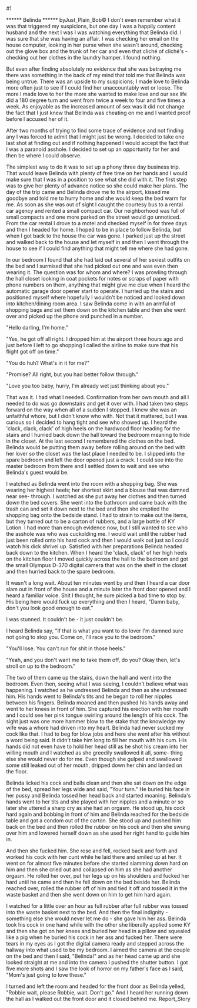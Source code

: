 #1 

 

 ****** Belinda ****** byJust_Plain_Bob© I don't even remember what it was that triggered my suspicions, but one day I was a happily content husband and the next I was I was watching everything that Belinda did. I was sure that she was having an affair. I was checking her email on the house computer, looking in her purse when she wasn't around, checking out the glove box and the trunk of her car and even that cliché of cliché's - checking out her clothes in the laundry hamper. I found nothing. 

 But even after finding absolutely no evidence that she was betraying me there was something in the back of my mind that told me that Belinda was being untrue. There was an upside to my suspicions; I made love to Belinda more often just to see if I could find her unaccountably wet or loose. The more I made love to her the more she wanted to make love and our sex life did a 180 degree turn and went from twice a week to four and five times a week. As enjoyable as the increased amount of sex was it did not change the fact that I just knew that Belinda was cheating on me and I wanted proof before I accused her of it. 

 After two months of trying to find some trace of evidence and not finding any I was forced to admit that I might just be wrong. I decided to take one last shot at finding out and if nothing happened I would accept the fact that I was a paranoid asshole. I decided to set up an opportunity for her and then be where I could observe. 

 The simplest way to do it was to set up a phony three day business trip. That would leave Belinda with plenty of free time on her hands and I would make sure that I was in a position to see what she did with it. The first step was to give her plenty of advance notice so she could make her plans. The day of the trip came and Belinda drove me to the airport, kissed me goodbye and told me to hurry home and she would keep the bed warm for me. As soon as she was out of sight I caught the courtesy bus to a rental car agency and rented a small compact car. Our neighborhood was full of small compacts and one more parked on the street would go unnoticed. From the car rental I drove to a motel and checked myself in for three days and then I headed for home. I hoped to be in place to follow Belinda, but when I got back to the house the car was gone. I parked just up the street and walked back to the house and let myself in and then I went through the house to see if I could find anything that might tell me where she had gone. 

 In our bedroom I found that she had laid out several of her sexiest outfits on the bed and I surmised that she had picked out one and was even then wearing it. The question was for whom and where? I was prowling through the hall closet looking in coat pockets for notes or scraps of paper with phone numbers on them, anything that might give me clue when I heard the automatic garage door opener start to operate. I hurried up the stairs and positioned myself where hopefully I wouldn't be noticed and looked down into kitchen/dining room area. I saw Belinda come in with an armful of shopping bags and set them down on the kitchen table and then she went over and picked up the phone and punched in a number. 

 "Hello darling, I'm home." 

 "Yes, he got off all right. I dropped him at the airport three hours ago and just before I left to go shopping I called the airline to make sure that his flight got off on time." 

 "You do huh? What's in it for me?" 

 "Promise? All right, but you had better follow through." 

 "Love you too baby, hurry, I'm already wet just thinking about you." 

 That was it. I had what I needed. Confirmation from her own mouth and all I needed to do was go downstairs and get it over with. I had taken two steps forward on the way when all of a sudden I stopped. I knew she was an unfaithful whore, but I didn't know who with. Not that it mattered, but I was curious so I decided to hang tight and see who showed up. I heard the 'clack, clack, clack' of high heels on the hardwood floor heading for the stairs and I hurried back down the hall toward the bedroom meaning to hide in the closet. At the last second I remembered the clothes on the bed. Belinda would be putting them away before rolling around on the bed with her lover so the closet was the last place I needed to be. I slipped into the spare bedroom and left the door opened just a crack. I could see into the master bedroom from there and I settled down to wait and see who Belinda's guest would be. 

 I watched as Belinda went into the room with a shopping bag. She was wearing her highest heels; her shortest skirt and a blouse that was damned near see- through. I watched as she put away her clothes and then turned down the bed covers. She went into the bathroom and came back with the trash can and set it down next to the bed and then she emptied the shopping bag onto the bedside stand. I had to strain to make out the items, but they turned out to be a carton of rubbers, and a large bottle of KY Lotion. I had more than enough evidence now, but I still wanted to see who the asshole was who was cuckolding me. I would wait until the rubber had just been rolled onto his hard cock and then I would walk out just so I could watch his dick shrivel up. Satisfied with her preparations Belinda headed back down to the kitchen. When I heard the 'clack, clack' of her high heels on the kitchen floor I moved quickly across the hall to the bedroom and got the small Olympus D-370 digital camera that was on the shelf in the closet and then hurried back to the spare bedroom. 

 It wasn't a long wait. About ten minutes went by and then I heard a car door slam out in front of the house and a minute later the front door opened and I heard a familiar voice. Shit I thought, he sure picked a bad time to stop by. His being here would fuck up everything and then I heard, "Damn baby, don't you look good enough to eat." 

 I was stunned. It couldn't be - it just couldn't be. 

 I heard Belinda say, "If that is what you want to do lover I'm damned sure not going to stop you. Come on, I'll race you to the bedroom." 

 "You'll lose. You can't run for shit in those heels." 

 "Yeah, and you don't want me to take them off, do you? Okay then, let's stroll on up to the bedroom." 

 The two of them came up the stairs, down the hall and went into the bedroom. Even then, seeing what I was seeing, I couldn't believe what was happening. I watched as he undressed Belinda and then as she undressed him. His hands went to Belinda's tits and he began to roll her nipples between his fingers. Belinda moaned and then pushed his hands away and went to her knees in front of him. She captured his erection with her mouth and I could see her pink tongue swirling around the length of his cock. The sight just was one more hammer blow to the stake that the knowledge my wife was a whore had driven into my heart. Belinda had never sucked my cock like that. I had to beg for blow jobs and here she went after his without a word being said. It didn't take him long to fill her mouth with his cum. His hands did not even have to hold her head still as he shot his cream into her willing mouth and I watched as she greedily swallowed it all, some- thing else she would never do for me. Even though she gulped and swallowed some still leaked out of her mouth, dripped down her chin and landed on the floor. 

 Belinda licked his cock and balls clean and then she sat down on the edge of the bed, spread her legs wide and said, "Your turn." He buried his face in her pussy and Belinda tossed her head back and started moaning. Belinda's hands went to her tits and she played with her nipples and a minute or so later she uttered a sharp cry as she had an orgasm. He stood up, his cock hard again and bobbing in front of him and Belinda reached for the bedside table and got a condom out of the carton. She stood up and pushed him back on the bed and then rolled the rubber on his cock and then she swung over him and lowered herself down as she used her right hand to guide him in. 

 And then she fucked him. She rose and fell, rocked back and forth and worked his cock with her cunt while he laid there and smiled up at her. It went on for almost five minutes before she started slamming down hard on him and then she cried out and collapsed on him as she had another orgasm. He rolled her over, put her legs up on his shoulders and fucked her hard until he came and then he fell down on the bed beside her. Belinda reached over, rolled the rubber off of him and tied it off and tossed it in the waste basket and then she went down on him to get him hard again. 

 I watched for a little over an hour as full rubber after full rubber was tossed into the waste basket next to the bed. And then the final indignity - something else she would never let me do - she gave him her ass. Belinda took his cock in one hand while with the other she liberally applied some KY and then she got on her knees and buried her head in a pillow and squealed like a pig when he buried his cock in her ass and fucked her. There were tears in my eyes as I got the digital camera ready and stepped across the hallway into what used to be my bedroom. I aimed the camera at the couple on the bed and then I said, "Belinda!" and as her head came up and she looked straight at me and into the camera I pushed the shutter button. I got five more shots and I saw the look of horror on my father's face as I said, "Mom's just going to love these." 

 I turned and left the room and headed for the front door as Belinda yelled, "Robbie wait, please Robbie, wait. Don't go." And I heard her running down the hall as I walked out the front door and it closed behind me. Report_Story 